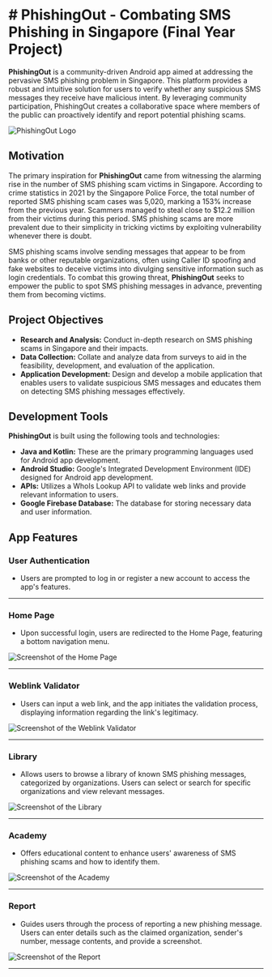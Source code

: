 # # PhishingOut - Combating SMS Phishing in Singapore (Final Year Project)

**PhishingOut** is a community-driven Android app aimed at addressing the pervasive SMS phishing problem in Singapore. This platform provides a robust and intuitive solution for users to verify whether any suspicious SMS messages they receive have malicious intent. By leveraging community participation, PhishingOut creates a collaborative space where members of the public can proactively identify and report potential phishing scams.

![PhishingOut Logo](https://github.com/haikelthaqif/PhishingOut-Android-App/blob/master/miscellaneous/smishingicon.png?raw=true)

## Motivation

The primary inspiration for **PhishingOut** came from witnessing the alarming rise in the number of SMS phishing scam victims in Singapore. According to crime statistics in 2021 by the Singapore Police Force, the total number of reported SMS phishing scam cases was 5,020, marking a 153% increase from the previous year. Scammers managed to steal close to $12.2 million from their victims during this period. SMS phishing scams are more prevalent due to their simplicity in tricking victims by exploiting vulnerability whenever there is doubt.

SMS phishing scams involve sending messages that appear to be from banks or other reputable organizations, often using Caller ID spoofing and fake websites to deceive victims into divulging sensitive information such as login credentials. To combat this growing threat, **PhishingOut** seeks to empower the public to spot SMS phishing messages in advance, preventing them from becoming victims.

## Project Objectives

- **Research and Analysis:** Conduct in-depth research on SMS phishing scams in Singapore and their impacts.
- **Data Collection:** Collate and analyze data from surveys to aid in the feasibility, development, and evaluation of the application.
- **Application Development:** Design and develop a mobile application that enables users to validate suspicious SMS messages and educates them on detecting SMS phishing messages effectively.

## Development Tools

**PhishingOut** is built using the following tools and technologies:

- **Java and Kotlin:** These are the primary programming languages used for Android app development.
- **Android Studio:** Google's Integrated Development Environment (IDE) designed for Android app development.
- **APIs:** Utilizes a WhoIs Lookup API to validate web links and provide relevant information to users.
- **Google Firebase Database:** The database for storing necessary data and user information.

## App Features

### User Authentication
- Users are prompted to log in or register a new account to access the app's features.
**********************************************************************************************************************************************************************************************

### Home Page
- Upon successful login, users are redirected to the Home Page, featuring a bottom navigation menu.
  
![Screenshot of the Home Page](https://github.com/haikelthaqif/PhishingOut-Android-App/blob/master/miscellaneous/Home%20Page.png?raw=true)
**********************************************************************************************************************************************************************************************

### Weblink Validator
- Users can input a web link, and the app initiates the validation process, displaying information regarding the link's legitimacy.
  
![Screenshot of the Weblink Validator](https://github.com/haikelthaqif/PhishingOut-Android-App/blob/master/miscellaneous/WeblinkValidator.png?raw=true)
**********************************************************************************************************************************************************************************************

### Library
- Allows users to browse a library of known SMS phishing messages, categorized by organizations. Users can select or search for specific organizations and view relevant messages.

![Screenshot of the Library](https://github.com/haikelthaqif/PhishingOut-Android-App/blob/master/miscellaneous/Library.png?raw=true)
**********************************************************************************************************************************************************************************************

### Academy
- Offers educational content to enhance users' awareness of SMS phishing scams and how to identify them.

![Screenshot of the Academy](https://github.com/haikelthaqif/PhishingOut-Android-App/blob/master/miscellaneous/Academy.png?raw=true)
**********************************************************************************************************************************************************************************************

### Report
- Guides users through the process of reporting a new phishing message. Users can enter details such as the claimed organization, sender's number, message contents, and provide a screenshot.

![Screenshot of the Report](https://github.com/haikelthaqif/PhishingOut-Android-App/blob/master/miscellaneous/Report.png?raw=true)
**********************************************************************************************************************************************************************************************

